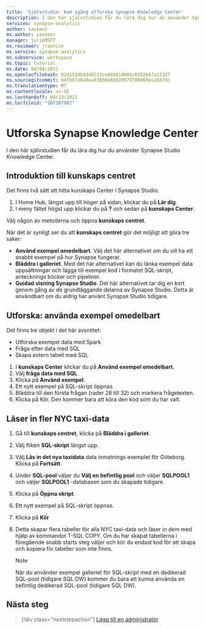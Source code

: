 ```yaml
---
title: 'Självstudie: kom igång utforska Synapse Knowledge Center'
description: I den här självstudien får du lära dig hur du använder Synapse Knowledge Center.
services: synapse-analytics
author: saveenr
ms.author: saveenr
manager: julieMSFT
ms.reviewer: jrasnick
ms.service: synapse-analytics
ms.subservice: workspace
ms.topic: tutorial
ms.date: 04/04/2021
ms.openlocfilehash: 92d1534b5dd0233ce88b81d605c6502b67a121df
ms.sourcegitcommit: b4fbb7a6a0aa93656e8dd29979786069eca567dc
ms.translationtype: MT
ms.contentlocale: sv-SE
ms.lasthandoff: 04/13/2021
ms.locfileid: "107307902"
---
```

# <a name="explore-the-synapse-knowledge-center"></a>Utforska Synapse Knowledge Center

I den här självstudien får du lära dig hur du använder Synapse Studio Knowledge Center.

## <a name="introduction-to-the-knowledge-center"></a>Introduktion till kunskaps centret

Det finns två sätt att hitta kunskaps Center i Synapse Studio:

  1. I Home Hub, längst upp till höger på sidan, klickar du på **Lär dig**.
  2. I meny fältet högst upp klickar du på **?** och sedan på **kunskaps Center**.

Välj någon av metoderna och öppna **kunskaps centret**.

När det är synligt ser du att **kunskaps centret** gör det möjligt att göra tre saker:
* **Använd exempel omedelbart**. Välj det här alternativet om du vill ha ett snabbt exempel på hur Synapse fungerar.
* **Bläddra i galleriet**. Med det här alternativet kan du länka exempel data uppsättningar och lägga till exempel kod i formatet SQL-skript, antecknings böcker och pipeliner.
* **Guidad visning Synapse Studio**. Det här alternativet tar dig en kort genom gång av de grundläggande delarna av Synapse Studio. Detta är användbart om du aldrig har använt Synapse Studio tidigare.

## <a name="exploring-use-samples-immediately"></a>Utforska: använda exempel omedelbart

Det finns tre objekt i det här avsnittet:
* Utforska exempel data med Spark
* Fråga efter data med SQL
* Skapa extern tabell med SQL

1. I **kunskaps Center** klickar du på **Använd exempel omedelbart**.
1. Välj **fråga data med SQL**.
1. Klicka på **Använd exempel**.
1. Ett nytt exempel på SQL-skript öppnas.
1. Bläddra till den första frågan (rader 28 till 32) och markera frågetexten.
1. Klicka på Kör. Den kommer bara att köra den kod som du har valt.

## <a name="loading-more-nyc-taxi-data"></a>Läser in fler NYC taxi-data

1. Gå till **kunskaps centret**, klicka på **Bläddra i galleriet**.
1. Välj fliken **SQL-skript** längst upp.
1. Välj **Läs in det nya taxidata** data inmatnings exemplet för Göteborg. Klicka på **Fortsätt**.
1. Under **SQL-pool** väljer du **Välj en befintlig pool** och väljer **SQLPOOL1** och väljer **SQLPOOL1** -databasen som du skapade tidigare.
1. Klicka på **Öppna skript**.
1. Ett nytt exempel på SQL-skript öppnas.
1. Klicka på **Kör**
1. Detta skapar flera tabeller för alla NYC taxi-data och läser in dem med hjälp av kommandot T-SQL COPY. Om du har skapat tabellerna i föregående snabb starts steg väljer och kör du endast kod för att skapa och kopiera för tabeller som inte finns.

    > [!NOTE] 
    > När du använder exempel galleriet för SQL-skript med en dedikerad SQL-pool (tidigare SQL DW) kommer du bara att kunna använda en befintlig dedikerad SQL-pool (tidigare SQL DW).

## <a name="next-steps"></a>Nästa steg

> [!div class="nextstepaction"]
> [Lägg till en administratör](get-started-add-admin.md)


